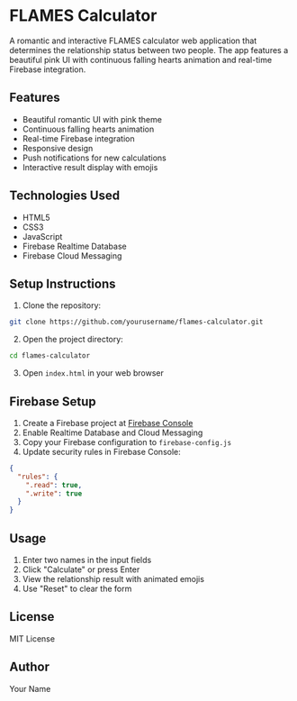 # FLAMES Calculator

A romantic and interactive FLAMES calculator web application that determines the relationship status between two people. The app features a beautiful pink UI with continuous falling hearts animation and real-time Firebase integration.

## Features

- Beautiful romantic UI with pink theme
- Continuous falling hearts animation
- Real-time Firebase integration
- Responsive design
- Push notifications for new calculations
- Interactive result display with emojis

## Technologies Used

- HTML5
- CSS3
- JavaScript
- Firebase Realtime Database
- Firebase Cloud Messaging

## Setup Instructions

1. Clone the repository:
```bash
git clone https://github.com/yourusername/flames-calculator.git
```

2. Open the project directory:
```bash
cd flames-calculator
```

3. Open `index.html` in your web browser

## Firebase Setup

1. Create a Firebase project at [Firebase Console](https://console.firebase.google.com/)
2. Enable Realtime Database and Cloud Messaging
3. Copy your Firebase configuration to `firebase-config.js`
4. Update security rules in Firebase Console:
```json
{
  "rules": {
    ".read": true,
    ".write": true
  }
}
```

## Usage

1. Enter two names in the input fields
2. Click "Calculate" or press Enter
3. View the relationship result with animated emojis
4. Use "Reset" to clear the form

## License

MIT License

## Author

Your Name 